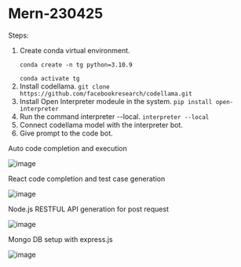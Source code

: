 # Mern-230425

Steps:
1. Create conda virtual environment.
   ```
   conda create -n tg python=3.10.9
   ```
   ```conda activate tg```
3. Install codellama.
   ```git clone https://github.com/facebookresearch/codellama.git```
4. Install Open Interpreter modeule in the system.
   ```pip install open-interpreter```
5. Run the command interpreter --local.
   ```interpreter --local```
6. Connect codellama model with the interpreter bot.
7. Give prompt to the code bot.

Auto code completion and execution

![image](https://github.com/SiddhiNKabra/Mern-230425/assets/71878431/59e0ca84-f78a-4c42-9047-e7773df5e639)


React code completion and test case generation

![image](https://github.com/SiddhiNKabra/Mern-230425/assets/71878431/2a48fa02-d04c-4171-95cf-b20f2fc6efdc)


Node.js RESTFUL API generation for post request

![image](https://github.com/SiddhiNKabra/Mern-230425/assets/71878431/7dc2e017-2b9e-4c6e-885f-df6c69b1356d)


Mongo DB setup with express.js

![image](https://github.com/SiddhiNKabra/Mern-230425/assets/71878431/c93d1050-d76c-4865-ab89-817e8d965eb2)

